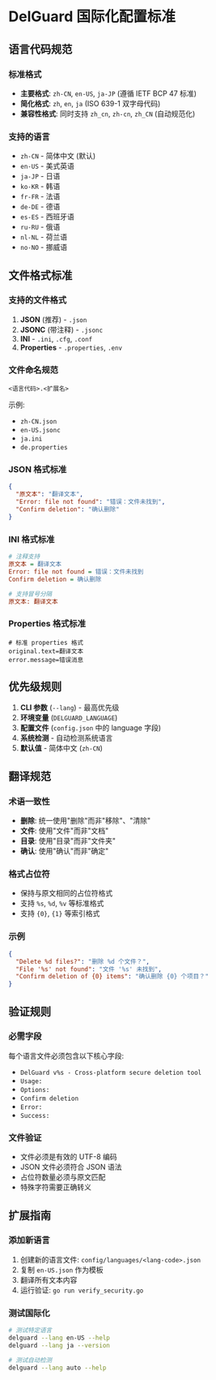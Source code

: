 # DelGuard 国际化配置标准

## 语言代码规范

### 标准格式
- **主要格式**: `zh-CN`, `en-US`, `ja-JP` (遵循 IETF BCP 47 标准)
- **简化格式**: `zh`, `en`, `ja` (ISO 639-1 双字母代码)
- **兼容性格式**: 同时支持 `zh_cn`, `zh-cn`, `zh_CN` (自动规范化)

### 支持的语言
- `zh-CN` - 简体中文 (默认)
- `en-US` - 美式英语
- `ja-JP` - 日语
- `ko-KR` - 韩语
- `fr-FR` - 法语
- `de-DE` - 德语
- `es-ES` - 西班牙语
- `ru-RU` - 俄语
- `nl-NL` - 荷兰语
- `no-NO` - 挪威语

## 文件格式标准

### 支持的文件格式
1. **JSON** (推荐) - `.json`
2. **JSONC** (带注释) - `.jsonc`
3. **INI** - `.ini`, `.cfg`, `.conf`
4. **Properties** - `.properties`, `.env`

### 文件命名规范
```
<语言代码>.<扩展名>
```

示例:
- `zh-CN.json`
- `en-US.jsonc`
- `ja.ini`
- `de.properties`

### JSON 格式标准
```json
{
  "原文本": "翻译文本",
  "Error: file not found": "错误：文件未找到",
  "Confirm deletion": "确认删除"
}
```

### INI 格式标准
```ini
# 注释支持
原文本 = 翻译文本
Error: file not found = 错误：文件未找到
Confirm deletion = 确认删除

# 支持冒号分隔
原文本: 翻译文本
```

### Properties 格式标准
```properties
# 标准 properties 格式
original.text=翻译文本
error.message=错误消息
```

## 优先级规则

1. **CLI 参数** (`--lang`) - 最高优先级
2. **环境变量** (`DELGUARD_LANGUAGE`) 
3. **配置文件** (`config.json` 中的 language 字段)
4. **系统检测** - 自动检测系统语言
5. **默认值** - 简体中文 (`zh-CN`)

## 翻译规范

### 术语一致性
- **删除**: 统一使用"删除"而非"移除"、"清除"
- **文件**: 使用"文件"而非"文档"
- **目录**: 使用"目录"而非"文件夹"
- **确认**: 使用"确认"而非"确定"

### 格式占位符
- 保持与原文相同的占位符格式
- 支持 `%s`, `%d`, `%v` 等标准格式
- 支持 `{0}`, `{1}` 等索引格式

### 示例
```json
{
  "Delete %d files?": "删除 %d 个文件？",
  "File '%s' not found": "文件 '%s' 未找到",
  "Confirm deletion of {0} items": "确认删除 {0} 个项目？"
}
```

## 验证规则

### 必需字段
每个语言文件必须包含以下核心字段:
- `DelGuard v%s - Cross-platform secure deletion tool`
- `Usage:`
- `Options:`
- `Confirm deletion`
- `Error:`
- `Success:`

### 文件验证
- 文件必须是有效的 UTF-8 编码
- JSON 文件必须符合 JSON 语法
- 占位符数量必须与原文匹配
- 特殊字符需要正确转义

## 扩展指南

### 添加新语言
1. 创建新的语言文件: `config/languages/<lang-code>.json`
2. 复制 `en-US.json` 作为模板
3. 翻译所有文本内容
4. 运行验证: `go run verify_security.go`

### 测试国际化
```bash
# 测试特定语言
delguard --lang en-US --help
delguard --lang ja --version

# 测试自动检测
delguard --lang auto --help
```